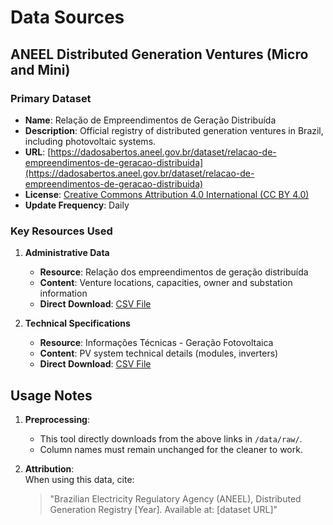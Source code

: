 # Data Sources

## ANEEL Distributed Generation Ventures (Micro and Mini)

### Primary Dataset
- **Name**: Relação de Empreendimentos de Geração Distribuída  
- **Description**: Official registry of distributed generation ventures in Brazil, including photovoltaic systems.  
- **URL**: [https://dadosabertos.aneel.gov.br/dataset/relacao-de-empreendimentos-de-geracao-distribuida](https://dadosabertos.aneel.gov.br/dataset/relacao-de-empreendimentos-de-geracao-distribuida)  
- **License**: [Creative Commons Attribution 4.0 International (CC BY 4.0)](https://creativecommons.org/licenses/by/4.0/)  
- **Update Frequency**: Daily  

### Key Resources Used

1. **Administrative Data**  
   - **Resource**: Relação dos empreendimentos de geração distribuída 
   - **Content**: Venture locations, capacities, owner and substation information  
   - **Direct Download**: [CSV File](https://dadosabertos.aneel.gov.br/dataset/5e0fafd2-21b9-4d5b-b622-40438d40aba2/resource/b1bd71e7-d0ad-4214-9053-cbd58e9564a7/download/empreendimento-geracao-distribuida.csv) 

2. **Technical Specifications**  
   - **Resource**: Informações Técnicas - Geração Fotovoltaica  
   - **Content**: PV system technical details (modules, inverters)  
   - **Direct Download**: [CSV File](https://dadosabertos.aneel.gov.br/dataset/5e0fafd2-21b9-4d5b-b622-40438d40aba2/resource/49fa9ca0-f609-4ae3-a6f7-b97bd0945a3a/download/empreendimento-gd-informacoes-tecnicas-fotovoltaica.csv)

## Usage Notes
1. **Preprocessing**:  
   - This tool directly downloads from the above links in `/data/raw/`.  
   - Column names must remain unchanged for the cleaner to work.

2. **Attribution**:  
   When using this data, cite:  
   > "Brazilian Electricity Regulatory Agency (ANEEL), Distributed Generation Registry [Year]. Available at: [dataset URL]"